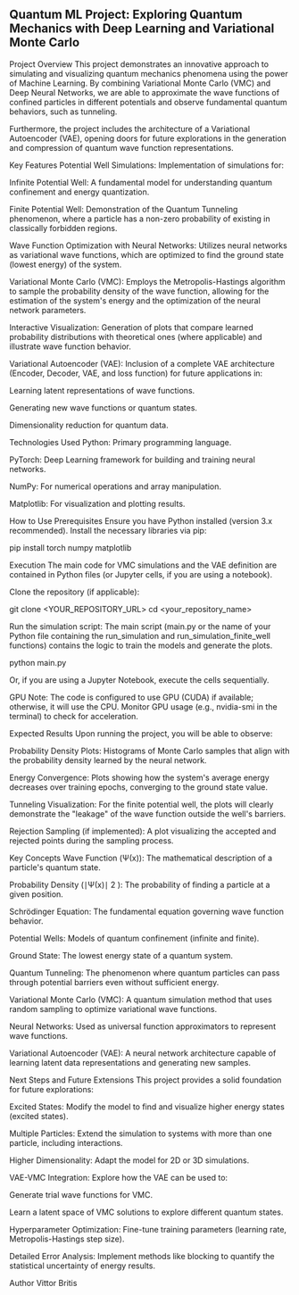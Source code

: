 ## Quantum ML Project: Exploring Quantum Mechanics with Deep Learning and Variational Monte Carlo
Project Overview
This project demonstrates an innovative approach to simulating and visualizing quantum mechanics phenomena using the power of Machine Learning. By combining Variational Monte Carlo (VMC) and Deep Neural Networks, we are able to approximate the wave functions of confined particles in different potentials and observe fundamental quantum behaviors, such as tunneling.

Furthermore, the project includes the architecture of a Variational Autoencoder (VAE), opening doors for future explorations in the generation and compression of quantum wave function representations.

Key Features
Potential Well Simulations: Implementation of simulations for:

Infinite Potential Well: A fundamental model for understanding quantum confinement and energy quantization.

Finite Potential Well: Demonstration of the Quantum Tunneling phenomenon, where a particle has a non-zero probability of existing in classically forbidden regions.

Wave Function Optimization with Neural Networks: Utilizes neural networks as variational wave functions, which are optimized to find the ground state (lowest energy) of the system.

Variational Monte Carlo (VMC): Employs the Metropolis-Hastings algorithm to sample the probability density of the wave function, allowing for the estimation of the system's energy and the optimization of the neural network parameters.

Interactive Visualization: Generation of plots that compare learned probability distributions with theoretical ones (where applicable) and illustrate wave function behavior.

Variational Autoencoder (VAE): Inclusion of a complete VAE architecture (Encoder, Decoder, VAE, and loss function) for future applications in:

Learning latent representations of wave functions.

Generating new wave functions or quantum states.

Dimensionality reduction for quantum data.

Technologies Used
Python: Primary programming language.

PyTorch: Deep Learning framework for building and training neural networks.

NumPy: For numerical operations and array manipulation.

Matplotlib: For visualization and plotting results.

How to Use
Prerequisites
Ensure you have Python installed (version 3.x recommended).
Install the necessary libraries via pip:

pip install torch numpy matplotlib

Execution
The main code for VMC simulations and the VAE definition are contained in Python files (or Jupyter cells, if you are using a notebook).

Clone the repository (if applicable):

git clone <YOUR_REPOSITORY_URL>
cd <your_repository_name>

Run the simulation script:
The main script (main.py or the name of your Python file containing the run_simulation and run_simulation_finite_well functions) contains the logic to train the models and generate the plots.

python main.py

Or, if you are using a Jupyter Notebook, execute the cells sequentially.

GPU Note: The code is configured to use GPU (CUDA) if available; otherwise, it will use the CPU. Monitor GPU usage (e.g., nvidia-smi in the terminal) to check for acceleration.

Expected Results
Upon running the project, you will be able to observe:

Probability Density Plots: Histograms of Monte Carlo samples that align with the probability density learned by the neural network.

Energy Convergence: Plots showing how the system's average energy decreases over training epochs, converging to the ground state value.

Tunneling Visualization: For the finite potential well, the plots will clearly demonstrate the "leakage" of the wave function outside the well's barriers.

Rejection Sampling (if implemented): A plot visualizing the accepted and rejected points during the sampling process.

Key Concepts
Wave Function (Ψ(x)): The mathematical description of a particle's quantum state.

Probability Density (∣Ψ(x)∣ 
2
 ): The probability of finding a particle at a given position.

Schrödinger Equation: The fundamental equation governing wave function behavior.

Potential Wells: Models of quantum confinement (infinite and finite).

Ground State: The lowest energy state of a quantum system.

Quantum Tunneling: The phenomenon where quantum particles can pass through potential barriers even without sufficient energy.

Variational Monte Carlo (VMC): A quantum simulation method that uses random sampling to optimize variational wave functions.

Neural Networks: Used as universal function approximators to represent wave functions.

Variational Autoencoder (VAE): A neural network architecture capable of learning latent data representations and generating new samples.

Next Steps and Future Extensions
This project provides a solid foundation for future explorations:

Excited States: Modify the model to find and visualize higher energy states (excited states).

Multiple Particles: Extend the simulation to systems with more than one particle, including interactions.

Higher Dimensionality: Adapt the model for 2D or 3D simulations.

VAE-VMC Integration: Explore how the VAE can be used to:

Generate trial wave functions for VMC.

Learn a latent space of VMC solutions to explore different quantum states.

Hyperparameter Optimization: Fine-tune training parameters (learning rate, Metropolis-Hastings step size).

Detailed Error Analysis: Implement methods like blocking to quantify the statistical uncertainty of energy results.

Author
Vittor Britis
